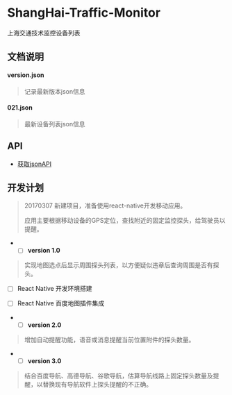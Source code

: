 # ShangHai-Traffic-Monitor #
上海交通技术监控设备列表
>
## 文档说明 ##
#### version.json ####
>记录最新版本json信息
>
#### 021.json ####
>最新设备列表json信息
>
## API ##

* [ 获取jsonAPI ](http://sh.122.gov.cn/m/placesitectrl/loadBusincessList?city=%E6%B2%AAA&page=1&size=900000&wdlxdm=29&ywfw=)
>
## 开发计划 ##
>
>20170307 新建项目，准备使用react-native开发移动应用。
>
>应用主要根据移动设备的GPS定位，查找附近的固定监控探头，给驾驶员以提醒。
>
* - [ ] __version 1.0__
>实现地图选点后显示周围探头列表，以方便疑似违章后查询周围是否有探头。
>
- [ ] React Native 开发环境搭建
>
- [ ] React Native 百度地图插件集成
>
* - [ ] __version 2.0__
>增加自动提醒功能，语音或消息提醒当前位置附件的探头数量。
>
* - [ ] __version 3.0__
>结合百度导航、高德导航、谷歌导航，估算导航线路上固定探头数量及提醒，以替换现有导航软件上探头提醒的不正确。
